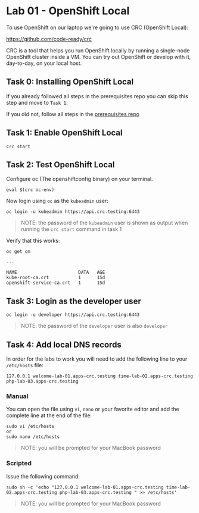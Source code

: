 # Lab 01 - OpenShift Local

To use OpenShift on our laptop we're going to use CRC (OpenShift Local):

https://github.com/code-ready/crc

CRC is a tool that helps you run OpenShift locally by running a single-node OpenShift cluster inside a VM. You can try out OpenShift or develop with it, day-to-day, on your local host.

## Task 0: Installing OpenShift Local

If you already followed all steps in the prerequisites repo you can skip this step and move to `Task 1`.

If you did not, follow all steps in the [prerequisites repo](https://github.com/gluobe/cloud-native-track-prerequisites/tree/main/prereq-03-openshift-local)

## Task 1: Enable OpenShift Local

```
crc start
```

## Task 2: Test OpenShift Local

Configure oc (The openshiftconfig binary) on your terminal.

```
eval $(crc oc-env)
```

Now login using `oc` as the `kubeadmin` user:

```
oc login -u kubeadmin https://api.crc.testing:6443
```

> NOTE: the password of the `kubeadmin` user is shown as output when running the `crc start` command in task 1

Verify that this works:

```
oc get cm   

---

NAME                       DATA   AGE
kube-root-ca.crt           1      15d
openshift-service-ca.crt   1      15d
```

## Task 3: Login as the developer user

```
oc login -u developer https://api.crc.testing:6443
```

> NOTE: the password of the `developer` user is also `developer`

## Task 4: Add local DNS records

In order for the labs to work you will need to add the following line to your `/etc/hosts` file:

```
127.0.0.1 welcome-lab-01.apps-crc.testing time-lab-02.apps-crc.testing php-lab-03.apps-crc.testing 
```

### Manual

You can open the file using `vi`, `nano` or your favorite editor and add the complete line at the end of the file:

```
sudo vi /etc/hosts
or
sudo nano /etc/hosts
```

> NOTE: you will be prompted for your MacBook password

### Scripted

Issue the following command:

```
sudo sh -c 'echo "127.0.0.1 welcome-lab-01.apps-crc.testing time-lab-02.apps-crc.testing php-lab-03.apps-crc.testing " >> /etc/hosts'
```

> NOTE: you will be prompted for your MacBook password